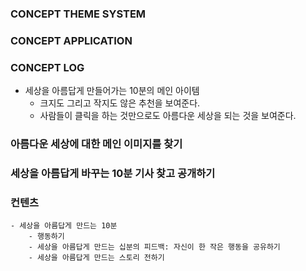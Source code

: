 ### CONCEPT THEME SYSTEM

### CONCEPT APPLICATION

### CONCEPT LOG

- 세상을 아름답게 만들어가는 10분의 메인 아이템
    - 크지도 그리고 작지도 않은 추천을 보여준다.
    - 사람들이 클릭을 하는 것만으로도 아름다운 세상을 되는 것을 보여준다.

### 아름다운 세상에 대한 메인 이미지를 찾기

### 세상을 아름답게 바꾸는 10분 기사 찾고 공개하기

### 컨텐츠
    - 세상을 아름답게 만드는 10분
        - 행동하기
        - 세상을 아름답게 만드는 십분의 피드백: 자신이 한 작은 행동을 공유하기
        - 세상을 아름답게 만드는 스토리 전하기
